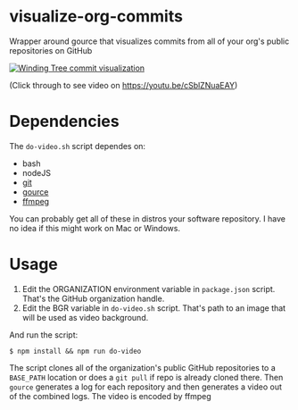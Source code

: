 # visualize-org-commits
Wrapper around gource that visualizes commits from all of your org's public repositories on GitHub

[![Winding Tree commit visualization](https://media.giphy.com/media/Y4rTKc3J6MRACU4FVl/giphy.gif)](https://www.youtube.com/watch?v=cSblZNuaEAY)

(Click through to see video on https://youtu.be/cSblZNuaEAY)

# Dependencies

The `do-video.sh` script dependes on:

- bash
- nodeJS
- [git](https://git-scm.com/)
- [gource](https://github.com/acaudwell/Gource)
- [ffmpeg](https://www.ffmpeg.org/)

You can probably get all of these in distros your software repository.
I have no idea if this might work on Mac or Windows.

# Usage

1. Edit the ORGANIZATION environment variable in `package.json` script. That's the GitHub organization handle.
1. Edit the BGR variable in `do-video.sh` script. That's path to an image that will be used as video background.

And run the script:

```
$ npm install && npm run do-video
```

The script clones all of the organization's public GitHub repositories to a `BASE_PATH` location
or does a `git pull` if repo is already cloned there. Then `gource` generates a log for each
repository and then generates a video out of the combined logs. The video is encoded by ffmpeg
